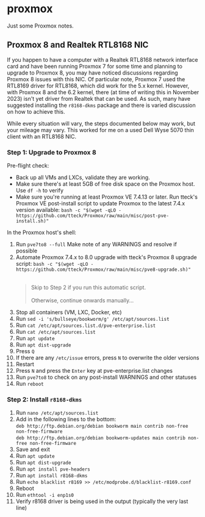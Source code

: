 # proxmox
Just some Proxmox notes.

## Proxmox 8 and Realtek RTL8168 NIC
If you happen to have a computer with a Realtek RTL8168 network interface card and have been running Proxmox 7 for some time and planning to upgrade to Proxmox 8, you may have noticed discussions regarding Proxmox 8 issues with this NIC. Of particular note, Proxmox 7 used the RTL8169 driver for RTL8168, which did work for the 5.x kernel. However, with Proxmox 8 and the 6.2 kernel, there (at time of writing this in November 2023) isn't yet driver from Realtek that can be used. As such, many have suggested installing the `r8168-dkms` package and there is varied discussion on how to achieve this.

While every situation will vary, the steps documented below may work, but your mileage may vary. This worked for me on a used Dell Wyse 5070 thin client with an RTL8168 NIC.

### Step 1: Upgrade to Proxmox 8
Pre-flight check:
* Back up all VMs and LXCs, validate they are working.
* Make sure there's at least 5GB of free disk space on the Proxmox host. Use `df -h` to verify
* Make sure you're running at least Proxmox VE 7.4.13 or later. Run tteck's Proxmox VE post-install script to update Proxmox to the latest 7.4.x version available: `bash -c "$(wget -qLO - https://github.com/tteck/Proxmox/raw/main/misc/post-pve-install.sh)"`

In the Proxmox host's shell:
1. Run `pve7to8 --full`
Make note of any WARNINGS and resolve if possible
2. Automate Proxmox 7.4.x to 8.0 upgrade with tteck's Proxmox 8 upgrade script: `bash -c "$(wget -qLO - https://github.com/tteck/Proxmox/raw/main/misc/pve8-upgrade.sh)"`<br><br>
    > Skip to Step 2 if you run this automatic script.<br><br>
    > Otherwise, continue onwards manually...
3. Stop all containers (VM, LXC, Docker, etc)
4. Run `sed -i 's/bullseye/bookworm/g' /etc/apt/sources.list`
5. Run `cat /etc/apt/sources.list.d/pve-enterprise.list`
6. Run `cat /etc/apt/sources.list`
7. Run `apt update`
8. Run `apt dist-upgrade`
9. Press `Q`
10. If there are any `/etc/issue` errors, press `N` to overwrite the older versions
11. Restart
12. Press `N` and press the `Enter` key at pve-enterprise.list changes
13. Run `pve7to8` to check on any post-install WARNINGS and other statuses
14. Run `reboot`

### Step 2: Install `r8168-dkms`
1. Run `nano /etc/apt/sources.list`
2. Add in the following lines to the bottom:\
`deb http://ftp.debian.org/debian bookworm main contrib non-free non-free-firmware`<br>
`deb http://ftp.debian.org/debian bookworm-updates main contrib non-free non-free-firmware`
3. Save and exit
4. Run `apt update`
5. Run `apt dist-upgrade`
6. Run `apt install pve-headers`
7. Run `apt install r8168-dkms`
8. Run `echo blacklist r8169 >> /etc/modprobe.d/blacklist-r8169.conf`
9. Reboot
10. Run `ethtool -i enp1s0`
11. Verify r8168 driver is being used in the output (typically the very last line)
